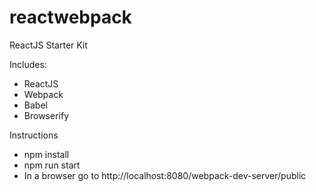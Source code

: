 # reactwebpack
ReactJS Starter Kit

Includes:
- ReactJS
- Webpack
- Babel
- Browserify

Instructions
- npm install
- npm run start
- In a browser go to http://localhost:8080/webpack-dev-server/public

